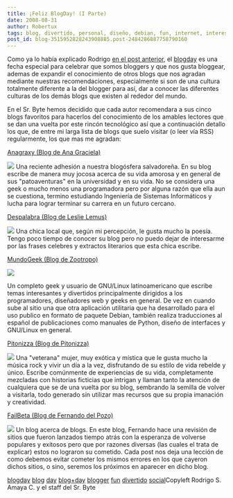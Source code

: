 ```yaml
---
title: ¡Feliz BlogDay! (I Parte)
date: 2008-08-31
author: Robertux
tags: blog, divertido, personal, diseño, debian, fun, internet, interesante, day, geek, happy, computadoras, linux, desarrollo, el salvador
post_id: blog-3515952828243908885.post-2484286887758790160
---
```


Como ya lo había explicado Rodrigo [en el post anterior](http://www.srbyte.com/2008/08/que-es-el-blogday.html),
      el [blogday](http://www.blogday.org/) es una fecha especial para
      celebrar que somos bloggers y que nos gusta bloggear, ademas de expandir el conocimiento de
      otros blogs que nos agradan mediante nuestras recomendaciones, especialmente si son de una
      cultura totalmente diferente a la del blogger para así, dar a conocer las diferentes culturas
      de los demás blogs que existen al rededor del mundo.

En el Sr. Byte
      hemos decidido que cada autor recomendara a sus cinco blogs favoritos para hacerlos del
      conocimiento de los amables lectores que se dan una vuelta por este rincón tecnológico así que
      a continuación detallo los que, de entre mi larga lista de blogs que suelo visitar (o leer vía
      RSS) regularmente, los que mas me agradan:

[Anagraxy (Blog de Ana Graciela)](http://anagraxy.blogspot.com/)

[![](http://1.bp.blogspot.com/_jH77WNrMVRA/SLr78qR2t3I/AAAAAAAACDI/hFEZCSztOEk/s400/blog1.png)](http://1.bp.blogspot.com/_jH77WNrMVRA/SLr78qR2t3I/AAAAAAAACDI/hFEZCSztOEk/s1600-h/blog1.png)
Una
      reciente adhesión a nuestra blogósfera salvadoreña. En su blog escribe de manera muy jocosa
      acerca de su vida amorosa y en general de sus "patoaventuras" en la universidad y en su vida.
      No se considera una geek o mucho menos una programadora pero por alguna razón que ella aun se
      cuestiona, termino estudiando Ingeniería de Sistemas Informáticos y lucha para lograr terminar
      su carrera en un futuro cercano.

[Despalabra (Blog de Leslie Lemus)](http://despalabra.blogspot.com/)

[![](http://2.bp.blogspot.com/_jH77WNrMVRA/SLr8KqsPc9I/AAAAAAAACDQ/u7lSmZNbBFg/s400/blog2.png)](http://2.bp.blogspot.com/_jH77WNrMVRA/SLr8KqsPc9I/AAAAAAAACDQ/u7lSmZNbBFg/s1600-h/blog2.png)
Una
      chica local que, según mi percepción, le gusta mucho la poesía. Tengo poco tiempo de conocer
      su blog pero no puedo dejar de interesarme por las frases celebres y extractos literarios que
      esta chica escribe.

[MundoGeek (Blog de Zootropo)](http://mundogeek.net/)

[![](http://4.bp.blogspot.com/_jH77WNrMVRA/SLr8ZhuZVPI/AAAAAAAACDY/q9z2rxc52kM/s400/blog3.png)](http://4.bp.blogspot.com/_jH77WNrMVRA/SLr8ZhuZVPI/AAAAAAAACDY/q9z2rxc52kM/s1600-h/blog3.png)

Un completo geek y usuario de GNU/Linux latinoamericano que escribe temas interesantes y
      divertidos principalmente dirigidos a los programadores, diseñadores web y geeks en general.
      De vez en cuando sube al sitio una que otra aplicación utilitaria que ha desarrollado para el
      uso publico en formato de paquete Debian, también realiza traducciones al español de
      publicaciones como manuales de Python, diseño de interfaces y GNU/Linux en general.

[Pitonizza (Blog de Pitonizza)](http://www.pitonizza.com/)

[![](http://1.bp.blogspot.com/_jH77WNrMVRA/SLr8l_71pcI/AAAAAAAACDg/JU3lVz1ZnOo/s400/blog5.png)](http://1.bp.blogspot.com/_jH77WNrMVRA/SLr8l_71pcI/AAAAAAAACDg/JU3lVz1ZnOo/s1600-h/blog5.png)
Una
      "veterana" mujer, muy exótica y mística que le gusta mucho la música rock y vivir un día a la
      vez, disfrutando de su estilo de vida rebelde y único. Escribe comúnmente de experiencias de
      su vida, completamente mezcladas con historias ficticias que intrigan y llaman tanto la
      atención de cualquiera que se de una vuelta por su blog, sembrando la semilla de volver a
      visitarla, todo generado sin utilizar mas recursos que su propia imanación y
      creatividad.

[FailBeta (Blog de Fernando del Pozo)](http://www.failbeta.com/)

[![](http://4.bp.blogspot.com/_jH77WNrMVRA/SLr8zNHz-BI/AAAAAAAACDo/_ystQ6G97To/s400/blog4.png)](http://4.bp.blogspot.com/_jH77WNrMVRA/SLr8zNHz-BI/AAAAAAAACDo/_ystQ6G97To/s1600-h/blog4.png)
Un blog
      acerca de blogs. En este blog, Fernando hace una revisión de sitios que fueron lanzados tiempo
      atrás con la esperanza de volverse populares y exitosos pero que por razones diversas (las
      cuales el trata de explicar) estos no lograron su cometido. Cada post nos deja una lección de
      como debemos evitar cometer los mismos errores en los que cayeron dichos sitios, o sino,
      seremos los próximos en aparecer en dicho blog.

[blogday](http://www.blogalaxia.com/tags/blogday) [blog](http://www.blogalaxia.com/tags/blog) [day](http://www.blogalaxia.com/tags/day) [blog+day](http://www.blogalaxia.com/tags/blog+day) [blogger](http://www.blogalaxia.com/tags/blogger) [fun](http://www.blogalaxia.com/tags/fun) [divertido](http://www.blogalaxia.com/tags/divertido) [social](http://www.blogalaxia.com/tags/social)Copyleft Rodrigo S. Amaya C. y el staff del Sr.
      Byte